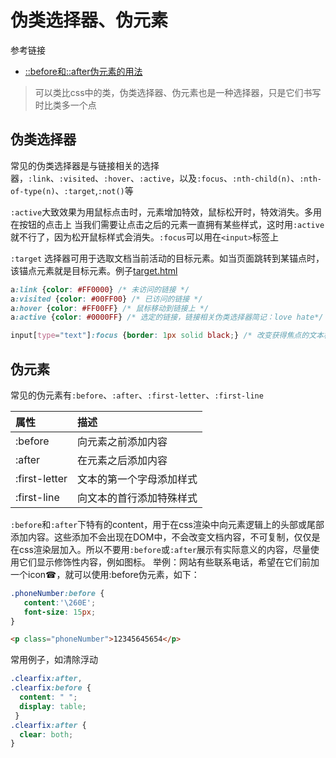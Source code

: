 # 伪类选择器、伪元素

参考链接

- [::before和::after伪元素的用法](http://www.cnblogs.com/keyi/p/5943133.html)

> 可以类比css中的类，伪类选择器、伪元素也是一种选择器，只是它们书写时比类多一个点

## 伪类选择器

常见的伪类选择器是与链接相关的选择器，`:link`、`:visited`、`:hover`、`:active`，以及`:focus`、`:nth-child(n)`、`:nth-of-type(n)`、`:target`,`:not()`等

`:active`大致效果为用鼠标点击时，元素增加特效，鼠标松开时，特效消失。多用在按钮的点击上
当我们需要让点击之后的元素一直拥有某些样式，这时用`:active`就不行了，因为松开鼠标样式会消失。`:focus`可以用在`<input>`标签上

`:target` 选择器可用于选取文档当前活动的目标元素。如当页面跳转到某锚点时，该锚点元素就是目标元素。例子[target.html](https://github.com/stormzhangbx/front-end-note/blob/master/css/demo/target.html)

```css
a:link {color: #FF0000} /* 未访问的链接 */
a:visited {color: #00FF00} /* 已访问的链接 */
a:hover {color: #FF00FF} /* 鼠标移动到链接上 */
a:active {color: #0000FF} /* 选定的链接，链接相关伪类选择器简记：love hate*/

input[type="text"]:focus {border: 1px solid black;} /* 改变获得焦点的文本框的边框样式 */
```

## 伪元素

常见的伪元素有`:before`、`:after`、`:first-letter`、`:first-line`

属性|描述
:--|:--
:before|向元素之前添加内容
:after|在元素之后添加内容
:first-letter|文本的第一个字母添加样式
:first-line|向文本的首行添加特殊样式

`:before`和`:after`下特有的content，用于在css渲染中向元素逻辑上的头部或尾部添加内容。这些添加不会出现在DOM中，不会改变文档内容，不可复制，仅仅是在css渲染层加入。所以不要用`:before`或`:after`展示有实际意义的内容，尽量使用它们显示修饰性内容，例如图标。
举例：网站有些联系电话，希望在它们前加一个icon☎，就可以使用:before伪元素，如下：

```css
.phoneNumber:before {
   content:'\260E';
   font-size: 15px;
}
```

```html
<p class="phoneNumber">12345645654</p>
```

常用例子，如清除浮动

```css
.clearfix:after,
.clearfix:before {
  content: " ";
  display: table;
 }
.clearfix:after {
  clear: both;
}
```
